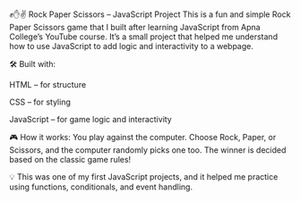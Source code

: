 ✊✋✌️ Rock Paper Scissors – JavaScript Project
This is a fun and simple Rock Paper Scissors game that I built after learning JavaScript from Apna College’s YouTube course. It’s a small project that helped me understand how to use JavaScript to add logic and interactivity to a webpage.

🛠️ Built with:

HTML – for structure

CSS – for styling

JavaScript – for game logic and interactivity

🎮 How it works:
You play against the computer. Choose Rock, Paper, or Scissors, and the computer randomly picks one too. The winner is decided based on the classic game rules!

💡 This was one of my first JavaScript projects, and it helped me practice using functions, conditionals, and event handling.

